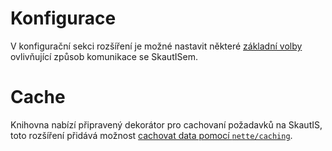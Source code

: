 # Konfigurace

V konfigurační sekci rozšíření je možné nastavit některé [základní volby](./konfigurace.md) ovlivňující způsob komunikace se SkautISem.


# Cache

Knihovna nabízí připravený dekorátor pro cachovaní požadavků na SkautIS, toto rozšíření přidává možnost [cachovat data pomocí `nette/caching`](./cache.md).
